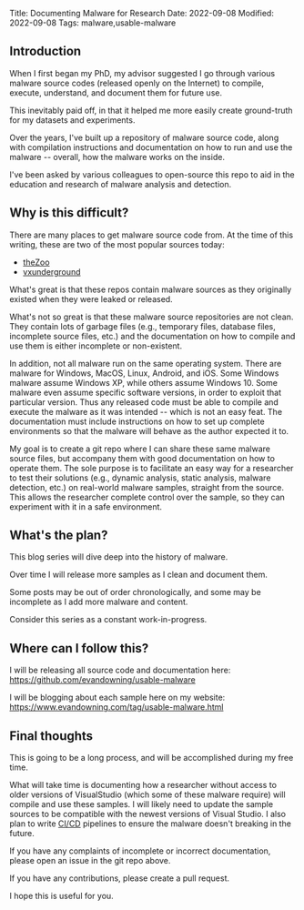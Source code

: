 Title: Documenting Malware for Research
Date: 2022-09-08
Modified: 2022-09-08
Tags: malware,usable-malware

## Introduction

When I first began my PhD, my advisor suggested I go through various malware source codes (released openly on the Internet) to compile, execute, understand, and document them for future use.

This inevitably paid off, in that it helped me more easily create ground-truth for my datasets and experiments.

Over the years, I've built up a repository of malware source code, along with compilation instructions and documentation on how to run and use the malware -- overall, how the malware works on the inside.

I've been asked by various colleagues to open-source this repo to aid in the education and research of malware analysis and detection.

## Why is this difficult?

There are many places to get malware source code from. At the time of this writing, these are two of the most popular sources today:

* [theZoo](https://thezoo.morirt.com/)
* [vxunderground](https://github.com/vxunderground/MalwareSourceCode)

What's great is that these repos contain malware sources as they originally existed when they were leaked or released.

What's not so great is that these malware source repositories are not clean. They contain lots of garbage files (e.g., temporary files, database files, incomplete source files, etc.) and the documentation on how to compile and use them is either incomplete or non-existent.

In addition, not all malware run on the same operating system. There are malware for Windows, MacOS, Linux, Android, and iOS. Some Windows malware assume Windows XP, while others assume Windows 10. Some malware even assume specific software versions, in order to exploit that particular version. Thus any released code must be able to compile and execute the malware as it was intended -- which is not an easy feat. The documentation must include instructions on how to set up complete environments so that the malware will behave as the author expected it to.

My goal is to create a git repo where I can share these same malware source files, but accompany them with good documentation on how to operate them.
The sole purpose is to facilitate an easy way for a researcher to test their solutions (e.g., dynamic analysis, static analysis, malware detection, etc.) on real-world malware samples, straight from the source. This allows the researcher complete control over the sample, so they can experiment with it in a safe environment.

## What's the plan?

This blog series will dive deep into the history of malware.

Over time I will release more samples as I clean and document them.

Some posts may be out of order chronologically, and some may be incomplete as I add more malware and content.

Consider this series as a constant work-in-progress.

## Where can I follow this?

I will be releasing all source code and documentation here: <https://github.com/evandowning/usable-malware>

I will be blogging about each sample here on my website: <https://www.evandowning.com/tag/usable-malware.html>

## Final thoughts

This is going to be a long process, and will be accomplished during my free time.

What will take time is documenting how a researcher without access to older versions of VisualStudio (which some of these malware require) will compile and use these samples. I will likely need to update the sample sources to be compatible with the newest versions of Visual Studio. I also plan to write [CI/CD](https://resources.github.com/ci-cd/) pipelines to ensure the malware doesn't breaking in the future.

If you have any complaints of incomplete or incorrect documentation, please open an issue in the git repo above.

If you have any contributions, please create a pull request.

I hope this is useful for you.
